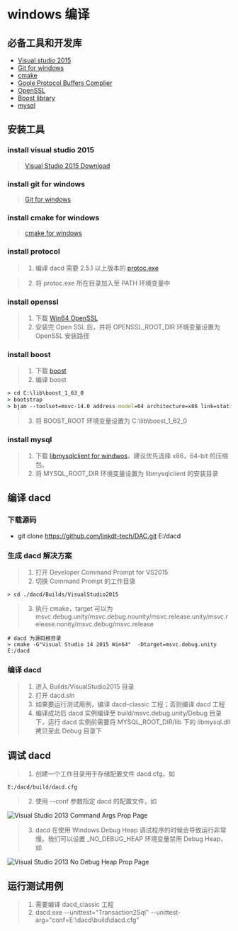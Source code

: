 # windows 编译 
## 必备工具和开发库
- [Visual studio 2015](README.md#install-visual-studio-2015)
- [Git for windows](README.md#install-git-for-windows)
- [cmake](README.md#install-cmake-for-windows)
- [Goole Protocol Buffers Complier](README.md#install-protocol)
- [OpenSSL](README.md#install-openssl)
- [Boost library](README.md#install-boost)
- [mysql](README.md#install-mysql)

## 安装工具
### install visual studio 2015
> [Visual Studio 2015 Download](https://www.visualstudio.com/downloads/download-visual-studio-vs) 

### install git for windows
> [Git for windows](https://git-scm.com/downloads)

### install cmake for windows
> [cmake for windows](https://cmake.org/download/)

### install protocol
> 1. 编译 dacd 需要 2.5.1 以上版本的 [protoc.exe](https://ripple.github.io/Downloads/protoc/2.5.1/protoc.exe)

> 2. 将 protoc.exe 所在目录加入至 PATH 环境变量中

### install openssl
> 1. 下载 [Win64 OpenSSL](http://slproweb.com/products/Win32OpenSSL.html)
> 2. 安装完 Open SSL 后，并将 OPENSSL_ROOT_DIR 环境变量设置为 OpenSSL 安装路径

### install boost
> 1. 下载 [boost](http://www.boost.org/users/news/)
> 2. 编译 boost
```cmd
> cd C:\lib\boost_1_63_0
> bootstrap
> bjam --toolset=msvc-14.0 address-model=64 architecture=x86 link=static threading=multi runtime-link=shared,static stage --stagedir=stage64
```
> 3. 将 BOOST_ROOT 环境变量设置为 C:\lib\boost_1_62_0

### install mysql
> 1. 下载 [libmysqlclient for windwos](https://dev.mysql.com/downloads/connector/c/)。建议优先选择 x86，64-bit 的压缩包。
> 2. 将 MYSQL_ROOT_DIR 环境变量设置为 libmysqlclient 的安装目录

## 编译 dacd
### 下载源码
- git clone https://github.com/linkdt-tech/DAC.git E:/dacd

### 生成 dacd 解决方案
> 1. 打开 Developer Command Prompt for VS2015
> 2. 切换 Command Prompt 的工作目录
```
> cd ./dacd/Builds/VisualStudio2015
```

> 3. 执行 cmake，target 可以为 msvc.debug.unity/msvc.debug.nounity/msvc.release.unity/msvc.release.nonity/msvc.debug/msvc.release

```
# dacd 为源码根目录
> cmake -G"Visual Studio 14 2015 Win64"  -Dtarget=msvc.debug.unity E:/dacd
```

### 编译 dacd
> 1. 进入 Builds/VisualStudio2015 目录
> 2. 打开 dacd.sln
> 3. 如果要运行测试用例，编译 dacd-classic 工程；否则编译 dacd 工程
> 4. 编译成功后 dacd 实例编译至 build/msvc.debug.unity/Debug 目录下，运行 dacd 实例前需要将 MYSQL_ROOT_DIR/lib 下的 libmysql.dll 拷贝至此 Debug 目录下

## 调试 dacd
> 1. 创建一个工作目录用于存储配置文件 dacd.cfg，如
```
E:/dacd/build/dacd.cfg
```
> 2. 使用 --conf 参数指定 dacd 的配置文件，如

![Visual Studio 2013 Command Args Prop Page](images/VSCommandArgsPropPage.png)

> 3. dacd 在使用 Windows Debug Heap 调试程序的时候会导致运行非常慢。我们可以设置 _NO_DEBUG_HEAP 环境变量禁用 Debug Heap，如

![Visual Studio 2013 No Debug Heap Prop Page](images/NoDebugHeapPropPage.png)

## 运行测试用例
> 1. 需要编译 dacd_classic 工程
> 2. dacd.exe --unittest="Transaction2Sql" --unittest-arg="conf=E:\dacd\build\dacd.cfg"
